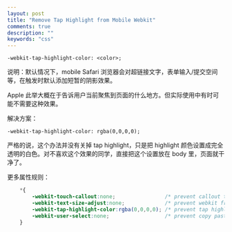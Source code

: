 ```yaml
---
layout: post
title: "Remove Tap Highlight from Mobile Webkit"
comments: true
description: ""
keywords: "css"
---
```



`-webkit-tap-highlight-color: <color>;`

说明：默认情况下，mobile Safari 浏览器会对超链接文字，表单输入/提交空间等，在触发时默认添加短暂的阴影效果。

Apple 此举大概在于告诉用户当前聚焦到页面的什么地方。但实际使用中有时可能不需要这种效果。

解决方案：

`-webkit-tap-highlight-color: rgba(0,0,0,0);`

严格的说，这个办法并没有关掉 tap highlight，只是把 highlight 颜色设置成完全透明的白色。对不喜欢这个效果的同学，直接把这个设置放在 body 里，页面就干净了。

更多属性规则：

```css
	*{
        -webkit-touch-callout:none;                /* prevent callout to copy image, etc when tap to hold */
        -webkit-text-size-adjust:none;             /* prevent webkit from resizing text to fit */
        -webkit-tap-highlight-color:rgba(0,0,0,0); /* prevent tap highlight color / shadow */
        -webkit-user-select:none;                  /* prevent copy paste, to allow, change 'none' to 'text' */
    }
```